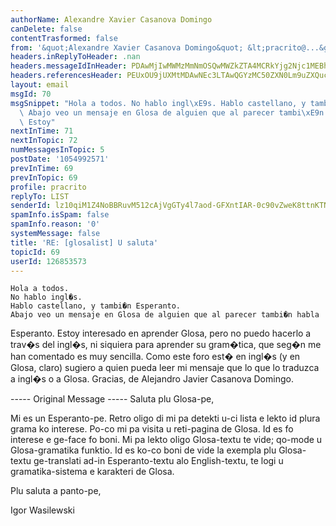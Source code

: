 ```yaml
---
authorName: Alexandre Xavier Casanova Domingo
canDelete: false
contentTrasformed: false
from: '&quot;Alexandre Xavier Casanova Domingo&quot; &lt;pracrito@...&gt;'
headers.inReplyToHeader: .nan
headers.messageIdInHeader: PDAwMjIwMWMzMmNmOSQwMWZkZTA4MCRkYjg2Njc1MEBhbGV4YW5kcmU+
headers.referencesHeader: PEUxOU9jUXMtMDAwNEc3LTAwQGYzMC50ZXN0Lm9uZXQucGw+
layout: email
msgId: 70
msgSnippet: "Hola a todos. No hablo ingl\xE9s. Hablo castellano, y tambi\xE9n Esperanto.\
  \ Abajo veo un mensaje en Glosa de alguien que al parecer tambi\xE9n habla Esperanto.\
  \ Estoy"
nextInTime: 71
nextInTopic: 72
numMessagesInTopic: 5
postDate: '1054992571'
prevInTime: 69
prevInTopic: 69
profile: pracrito
replyTo: LIST
senderId: lz10qiM1Z4NoBBRuvM512cAjVgGTy4l7aod-GFXntIAR-0c90vZweK8ttnKTNBpl6XKUtkl0Lx42I8-htlHYvj7HM3Twfz4QlpbNGO2cg4_jCQSfsnqxYHn63uvcPA
spamInfo.isSpam: false
spamInfo.reason: '0'
systemMessage: false
title: 'RE: [glosalist] U saluta'
topicId: 69
userId: 126853573
---
```


    Hola a todos.
    No hablo ingl�s.
    Hablo castellano, y tambi�n Esperanto.
    Abajo veo un mensaje en Glosa de alguien que al parecer tambi�n habla
Esperanto.
    Estoy interesado en aprender Glosa, pero no puedo hacerlo a trav�s del
ingl�s, ni siquiera para aprender su gram�tica, que seg�n me han comentado
es muy sencilla.
    Como este foro est� en ingl�s (y en Glosa, claro) sugiero a quien pueda
leer mi mensaje que lo que lo traduzca a ingl�s o a Glosa.
    Gracias, de Alejandro Javier Casanova Domingo.

----- Original Message -----
Saluta plu Glosa-pe,

Mi es un Esperanto-pe. Retro oligo di mi pa detekti u-ci lista e lekto id
plura grama ko interese. Po-co mi pa visita u reti-pagina de Glosa. Id es fo
interese e ge-face fo boni. Mi pa lekto oligo Glosa-textu te vide; qo-mode u
Glosa-gramatika funktio. Id es ko-co boni de vide la exempla plu Glosa-textu
ge-translati ad-in Esperanto-textu alo English-textu, te logi u
gramatika-sistema e karakteri de Glosa.

Plu saluta a panto-pe,

Igor Wasilewski



